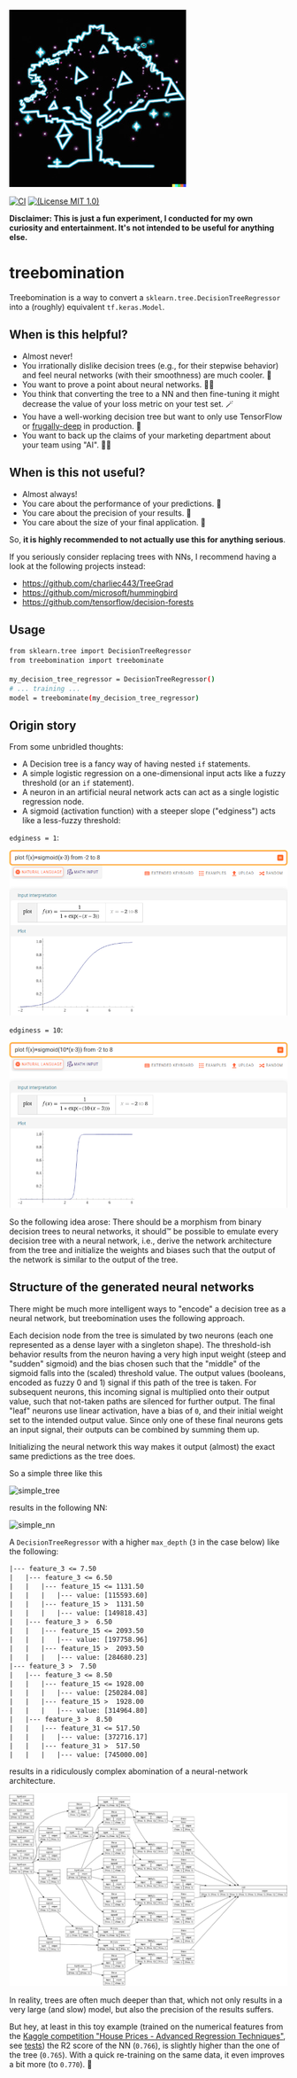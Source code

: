![logo](images/treebomination_logo.jpg)

[![CI](https://github.com/Dobiasd/treebomination/workflows/ci/badge.svg)](https://github.com/Dobiasd/treebomination/actions)
[![(License MIT 1.0)](https://img.shields.io/badge/license-MIT%201.0-blue.svg)][license]

[license]: LICENSE

**Disclaimer: This is just a fun experiment, I conducted for my own curiosity and entertainment. It's not intended to be useful for anything else.**

# treebomination

Treebomination is a way to convert a `sklearn.tree.DecisionTreeRegressor` into a (roughly) equivalent `tf.keras.Model`.

## When is this helpful?

- Almost never!
- You irrationally dislike decision trees (e.g., for their stepwise behavior) and feel neural networks (with their smoothness) are much cooler. 🤪
- You want to prove a point about neural networks. 👨‍🏫
- You think that converting the tree to a NN and then fine-tuning it might decrease the value of your loss metric on your test set. 🪄
- You have a well-working decision tree but want to only use TensorFlow or [frugally-deep](https://github.com/Dobiasd/frugally-deep) in production. 💾
- You want to back up the claims of your marketing department about your team using "AI". 👨‍💼

## When is this not useful?

- Almost always!
- You care about the performance of your predictions. 🐌
- You care about the precision of your results. 🏹
- You care about the size of your final application. 🦏

So, **it is highly recommended to not actually use this for anything serious**.

If you seriously consider replacing trees with NNs, I recommend having a look at the following projects instead:
- https://github.com/charliec443/TreeGrad
- https://github.com/microsoft/hummingbird
- https://github.com/tensorflow/decision-forests

## Usage

```bash
from sklearn.tree import DecisionTreeRegressor
from treebomination import treebominate

my_decision_tree_regressor = DecisionTreeRegressor()
# ... training ...
model = treebominate(my_decision_tree_regressor)
```

## Origin story

From some unbridled thoughts:

- A Decision tree is a fancy way of having nested `if` statements.
- A simple logistic regression on a one-dimensional input acts like a fuzzy threshold (or an `if` statement).
- A neuron in an artificial neural network acts can act as a single logistic regression node.
- A sigmoid (activation function) with a steeper slope ("edginess") acts like a less-fuzzy threshold:

`edginess = 1`:

![smooth_sigmoid](images/smooth_sigmoid.png)

`edginess = 10`:

![steep_sigmoid](images/steep_sigmoid.png)

So the following idea arose: There should be a morphism from binary decision trees to neural networks,
it should™️ be possible to emulate every decision tree with a neural network,
i.e., derive the network architecture from the tree and initialize the weights and biases
such that the output of the network is similar to the output of the tree.

## Structure of the generated neural networks

There might be much more intelligent ways to "encode" a decision tree as a neural network,
but treebomination uses the following approach.

Each decision node from the tree is simulated by two neurons
(each one represented as a dense layer with a singleton shape).
The threshold-ish behavior results from the neuron having a very high input weight (steep and "sudden" sigmoid)
and the bias chosen such that the "middle" of the sigmoid falls into the (scaled) threshold value.
The output values (booleans, encoded as fuzzy 0 and 1) signal if this path of the tree is taken.
For subsequent neurons, this incoming signal is multiplied onto their output value, such that
not-taken paths are silenced for further output.
The final "leaf" neurons use linear activation, have a bias of `0`,
and their initial weight set to the intended output value.
Since only one of these final neurons gets an input signal, their outputs can be combined by summing them up.

Initializing the neural network this way makes it output (almost) the exact same predictions as the tree does.

So a simple three like this

![simple_tree](http://www.plantuml.com/plantuml/png/SoWkIImgAStDuU82ixWoqnGqqb8JIqgBKXLiR1LACefIYpFoSr8qWSpKF2u51Qkon9pIr7X3Qo0xgIWrCPihDQSu5I5XX2IHbvAPniNb0AI1DW00)

results in the following NN: 

![simple_nn](http://www.plantuml.com/plantuml/png/XP91QyGW48Nl_eevBmHYZeMM_H-bYDsCYJ3HHSTjUzdVNWd1RbngBZdulkURpFCSMGTE2mb2my0UWfrcXj46lB3rJWY3cbD0U07hhec5TyeRewATdAPyUk_11xZB9q5c0_2i6IuweX0ZkeZAHaKOeyg2ov-0SVOqPlmBr-HNw6H_n7vQ7JCfUpX1ENz8c09gnj08aNs3hcAwEcT9nFPAFuhGSEQywxmniFsvyG4SVZCGtf3-u7MpH_GsrKrJGYKV9-uhgOot7Uojm__MeROEGhoVFg3htc3NOUb-bLgLL61ph-s7iDwmss_rhfxreoABfRJGk7C3gevNOhV-kjOQ68GuenlJGhy0)

A `DecisionTreeRegressor` with a higher `max_depth` (`3` in the case below) like the following:

```
|--- feature_3 <= 7.50
|   |--- feature_3 <= 6.50
|   |   |--- feature_15 <= 1131.50
|   |   |   |--- value: [115593.60]
|   |   |--- feature_15 >  1131.50
|   |   |   |--- value: [149818.43]
|   |--- feature_3 >  6.50
|   |   |--- feature_15 <= 2093.50
|   |   |   |--- value: [197758.96]
|   |   |--- feature_15 >  2093.50
|   |   |   |--- value: [284680.23]
|--- feature_3 >  7.50
|   |--- feature_3 <= 8.50
|   |   |--- feature_15 <= 1928.00
|   |   |   |--- value: [250284.08]
|   |   |--- feature_15 >  1928.00
|   |   |   |--- value: [314964.80]
|   |--- feature_3 >  8.50
|   |   |--- feature_31 <= 517.50
|   |   |   |--- value: [372716.17]
|   |   |--- feature_31 >  517.50
|   |   |   |--- value: [745000.00]
```

results in a ridiculously complex abomination of a neural-network architecture.

![model](images/model.png)

In reality, trees are often much deeper than that, which not only results in a very large (and slow) model,
but also the precision of the results suffers.

But hey, at least in this toy example (trained on the numerical features from
the [Kaggle competition "House Prices - Advanced Regression Techniques"](https://www.kaggle.com/competitions/house-prices-advanced-regression-techniques),
see [tests](treebomination/tests.py))
the R2 score of the NN (`0.766`), is slightly higher than the one of the tree (`0.765`).
With a quick re-training on the same data, it even improves a bit more (to `0.770`). 🎉
